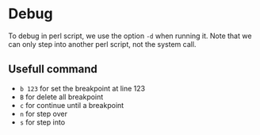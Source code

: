 # Debug 

To debug in perl script, we use the option `-d` when running it. Note that we can only step into another perl script, not the system call.

## Usefull command

* `b 123` for set the breakpoint at line 123
* `B` for delete all breakpoint
* `c` for continue until a breakpoint
* `n` for step over
* `s` for step into 